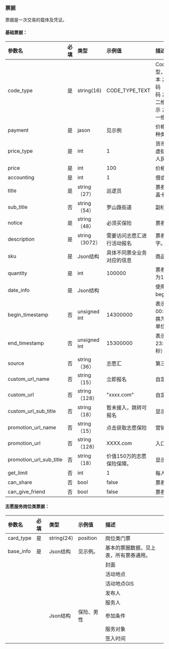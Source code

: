 ### 票据

票据是一次交易的载体及凭证。

#### 基础票据：

| 参数名 | 必填 | 类型 | 示例值 | 描述 |
| :--- | :--- | :--- | :--- | :--- |
| code\_type | 是 | string\(16\) | CODE\_TYPE\_TEXT | Code展示类型，"CODE\_TYPE\_TEXT"，文本；"CODE\_TYPE\_BARCODE"，一维码 ；"CODE\_TYPE\_QRCODE"，二维码；"CODE\_TYPE\_ONLY\_QRCODE",二维码无code显示；"CODE\_TYPE\_ONLY\_BARCODE",一维码无code显示； |
| payment | 是 | jason | 见示例 | 价格信息。包含货币类型、价格、借贷种类 |
| price\_type | 是 | int | 1 | 货币的类型。1为限定性货币，也就是虚拟货币。2为非限定性货币，也就是人民币 |
| price | 是 | int | 100 | 价格 |
| accounting | 是 | int | 1 | 借或者贷。1为借，2为贷。 |
| title | 是 | string（27） | 巡逻员 | 票券名，字数上限为9个汉字。\(建议涵盖卡券属性、服务及金额\)。 |
| sub\_title | 否 | string（54） | 罗山路街道 | 副标题，字数上限为18个汉字。 |
| notice | 是 | string（48） | 必须买保险 | 票券使用提醒，字数上限为16个汉字。 |
| description | 是 | string（3072） | 需要访问志愿汇进行活动报名 | 票券使用说明，字数上限为1024个汉字。 |
| sku | 是 | Json结构 | 具体不同票全业务对应的信息 | 商品信息。包含quantity。 |
| quantity | 是 | int | 100000 | 票券库存的数量，不支持填写0，上限为100000000。 |
| date\_info | 是 | Json结构 |  | 使用日期，有效期的信息。包含begin\_timestamp和end\_timestamp |
| begin\_timestamp | 否 | unsigned int | 14300000 | 表示起用时间。从1970年1月1日00:00:00至起用时间的秒数，最终需转换为字符串形态传入。（东八区时间，单位为秒） |
| end\_timestamp | 否 | unsigned int | 15300000 | 表示结束时间，建议设置为截止日期的23:59:59过期。（东八区时间，单位为秒） |
| source | 否 | string（36） | 志愿汇 | 第三方来源名，例如志愿汇、打卡器。 |
| custom\_url\_name | 否 | string（15） | 立即报名 | 自定义跳转外链的入口名字。 |
| custom\_url | 否 | string（128） | "xxxx.com" | 自定义跳转的URL。 |
| custom\_url\_sub\_title | 否 | string（18） | 暂未接入，跳转可报名 | 显示在跳转链接的提示语。 |
| promotion\_url\_name | 否 | string（15） | 点击获取志愿保险 | 营销场景的自定义入口名称。 |
| promotion\_url | 否 | string（128） | XXXX.com | 入口跳转外链的地址链接。 |
| promotion\_url\_sub\_title | 否 | string（18） | 价值150万的志愿保险保障。 | 显示在营销入口的提示语。 |
| get\_limit | 否 | int | 1 | 每人可领券的数量限制。 |
| can\_share | 否 | bool | false | 票券领取页面是否可分享。 |
| can\_give\_friend | 否 | bool | false | 票券是否可转赠。 |

#### 志愿服务岗位类票据：

| 参数名 | 必填 | 类型 | 示例值 | 描述 |
| :--- | :--- | :--- | :--- | :--- |
| card\_type | 是 | string\(24\) | position | 岗位类门票 |
| base\_info | 是 | Json结构 | 见示例。 | 基本的票圈数据，见上表，所有票券通用。 |
|  |  |  |  | 封面 |
|  |  |  |  | 活动地点 |
|  |  |  |  | 活动地点GIS |
|  |  |  |  | 发布人 |
|  |  |  |  | 服务人 |
|  |  | Json结构 | 保险、男性 | 参加条件 |
|  |  |  |  | 服务对象 |
|  |  |  |  | 签入时间 |



